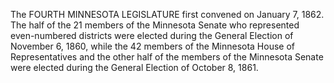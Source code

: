 The FOURTH MINNESOTA LEGISLATURE first convened on January 7, 1862. The half of the 21 members of the Minnesota Senate who represented even-numbered districts were elected during the General Election of November 6, 1860, while the 42 members of the Minnesota House of Representatives and the other half of the members of the Minnesota Senate were elected during the General Election of October 8, 1861.
